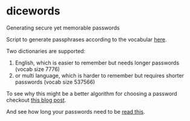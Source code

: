 # dicewords
Generating secure yet memorable passwords

Script to generate passphrases according to the vocabular [here](https://blog.agilebits.com/2013/04/16/1password-hashcat-strong-master-passwords/expanded-dicelists/).

Two dictionaries are supported:
1. English, which is easier to remember but needs longer passwords (vocab size 7776)
2. or multi language, which is harder to remember but requires shorter passwords (vocab size 537566)

To see why this might be a better algorithm for choosing a password checkout [this blog post](https://blog.agilebits.com/2011/06/21/toward-better-master-passwords/).

And see how long your passwords need to be [read this](https://blog.agilebits.com/2013/04/16/1password-hashcat-strong-master-passwords/).
